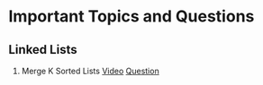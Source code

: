 # Important Topics and Questions

## Linked Lists
1. Merge K Sorted Lists  [Video](https://youtu.be/1zktEppsdig?si=bDLjWW4QvA2sb5U9) [Question](https://leetcode.com/problems/merge-k-sorted-lists/description/)

